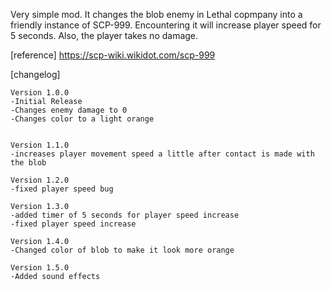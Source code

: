 Very simple mod. It changes the blob enemy in Lethal copmpany into a friendly instance of SCP-999.
Encountering it will increase player speed for 5 seconds.
Also, the player takes no damage.

[reference]
https://scp-wiki.wikidot.com/scp-999

[changelog]

    Version 1.0.0
    -Initial Release
    -Changes enemy damage to 0
    -Changes color to a light orange


    Version 1.1.0
    -increases player movement speed a little after contact is made with the blob

    Version 1.2.0
    -fixed player speed bug

    Version 1.3.0
    -added timer of 5 seconds for player speed increase
    -fixed player speed increase

    Version 1.4.0
    -Changed color of blob to make it look more orange

    Version 1.5.0
    -Added sound effects
